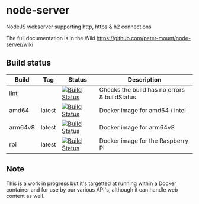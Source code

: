 # node-server
NodeJS webserver supporting http, https &amp; h2 connections

The full documentation is in the Wiki https://github.com/peter-mount/node-server/wiki

## Build status

| Build | Tag | Status | Description |
| ----- | :-: | ------ | ----------- |
| lint | | [![Build Status](http://jenkins.area51.onl/buildStatus/icon?job=Public/node-server)](http://jenkins.area51.onl/job/Public/job/node-server/) | Checks the build has no errors & buildStatus
| amd64 | latest | [![Build Status](http://jenkins.area51.onl/buildStatus/icon?job=Public/node-server-amd64)](http://jenkins.area51.onl/job/Public/job/node-server-amd64/) | Docker image for amd64 / intel
| arm64v8 | latest | [![Build Status](http://jenkins.area51.onl/buildStatus/icon?job=Public/node-server-arm64v8)](http://jenkins.area51.onl/job/Public/job/node-server-arm64v8/) | Docker image for arm64v8
| rpi | latest | [![Build Status](http://jenkins.area51.onl/buildStatus/icon?job=Public/node-server-rpi)](http://jenkins.area51.onl/job/Public/job/node-server-rpi/) | Docker image for the Raspberry Pi

## Note
This is a work in progress but it's targetted at running within a Docker container and for use by our various API's, although it can handle web content as well.
